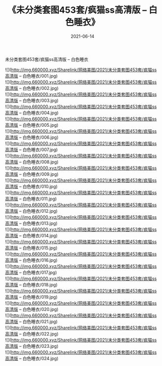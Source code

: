 ﻿---
layout: post
title:  《未分类套图453套/疯猫ss高清版 – 白色睡衣》
date:   2021-06-14
img: http://img.660000.xyz/Sharelink/网络美图/2021/未分类套图453套/疯猫ss高清版 – 白色睡衣/000.jpg
categories: [美女, 清纯, 唯美]
---

未分类套图453套/疯猫ss高清版 – 白色睡衣

 ![](http://img.660000.xyz/Sharelink/网络美图/2021/未分类套图453套/疯猫ss高清版 – 白色睡衣/001.jpg) <br>![](http://img.660000.xyz/Sharelink/网络美图/2021/未分类套图453套/疯猫ss高清版 – 白色睡衣/002.jpg) <br>![](http://img.660000.xyz/Sharelink/网络美图/2021/未分类套图453套/疯猫ss高清版 – 白色睡衣/003.jpg) <br>![](http://img.660000.xyz/Sharelink/网络美图/2021/未分类套图453套/疯猫ss高清版 – 白色睡衣/004.jpg) <br>![](http://img.660000.xyz/Sharelink/网络美图/2021/未分类套图453套/疯猫ss高清版 – 白色睡衣/005.jpg) <br>![](http://img.660000.xyz/Sharelink/网络美图/2021/未分类套图453套/疯猫ss高清版 – 白色睡衣/006.jpg) <br>![](http://img.660000.xyz/Sharelink/网络美图/2021/未分类套图453套/疯猫ss高清版 – 白色睡衣/007.jpg) <br>![](http://img.660000.xyz/Sharelink/网络美图/2021/未分类套图453套/疯猫ss高清版 – 白色睡衣/008.jpg) <br>![](http://img.660000.xyz/Sharelink/网络美图/2021/未分类套图453套/疯猫ss高清版 – 白色睡衣/009.jpg) <br>![](http://img.660000.xyz/Sharelink/网络美图/2021/未分类套图453套/疯猫ss高清版 – 白色睡衣/010.jpg) <br>![](http://img.660000.xyz/Sharelink/网络美图/2021/未分类套图453套/疯猫ss高清版 – 白色睡衣/011.jpg) <br>![](http://img.660000.xyz/Sharelink/网络美图/2021/未分类套图453套/疯猫ss高清版 – 白色睡衣/012.jpg) <br>![](http://img.660000.xyz/Sharelink/网络美图/2021/未分类套图453套/疯猫ss高清版 – 白色睡衣/013.jpg) <br>![](http://img.660000.xyz/Sharelink/网络美图/2021/未分类套图453套/疯猫ss高清版 – 白色睡衣/014.jpg) <br>![](http://img.660000.xyz/Sharelink/网络美图/2021/未分类套图453套/疯猫ss高清版 – 白色睡衣/015.jpg) <br>![](http://img.660000.xyz/Sharelink/网络美图/2021/未分类套图453套/疯猫ss高清版 – 白色睡衣/016.jpg) <br>![](http://img.660000.xyz/Sharelink/网络美图/2021/未分类套图453套/疯猫ss高清版 – 白色睡衣/017.jpg) <br>![](http://img.660000.xyz/Sharelink/网络美图/2021/未分类套图453套/疯猫ss高清版 – 白色睡衣/018.jpg) <br>![](http://img.660000.xyz/Sharelink/网络美图/2021/未分类套图453套/疯猫ss高清版 – 白色睡衣/019.jpg) <br>![](http://img.660000.xyz/Sharelink/网络美图/2021/未分类套图453套/疯猫ss高清版 – 白色睡衣/020.jpg) <br>![](http://img.660000.xyz/Sharelink/网络美图/2021/未分类套图453套/疯猫ss高清版 – 白色睡衣/021.jpg) <br>![](http://img.660000.xyz/Sharelink/网络美图/2021/未分类套图453套/疯猫ss高清版 – 白色睡衣/022.jpg) <br>![](http://img.660000.xyz/Sharelink/网络美图/2021/未分类套图453套/疯猫ss高清版 – 白色睡衣/023.jpg) <br>![](http://img.660000.xyz/Sharelink/网络美图/2021/未分类套图453套/疯猫ss高清版 – 白色睡衣/024.jpg) <br>
